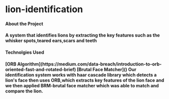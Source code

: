 # lion-identification

<h4>About the Project<h4/> 
<p>A system that identifies lions by extracting the key features such as the whisker spots,teared ears,scars and teeth<p/>

<h4>Technolgies Used<h4/>
  [ORB Algorithm](https://medium.com/data-breach/introduction-to-orb-oriented-fast-and-rotated-brief)
 [Brutal Face Matcher]()
  Our identification system works with haar cascade library which detects a lion's face then uses ORB,which extracts key features of the lion face and we then applied BRM-brutal face matcher which was able to match and compare the lion.
